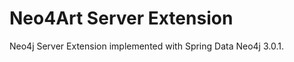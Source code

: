 Neo4Art Server Extension
========================

Neo4j Server Extension implemented with Spring Data Neo4j 3.0.1.
